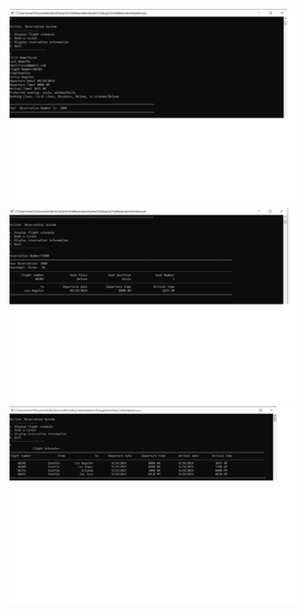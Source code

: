 ![](Images/Book-a-ticket.png)
![](Images/Display-reservation-Info.png)
![](Images/Flight-Schedule.png)
